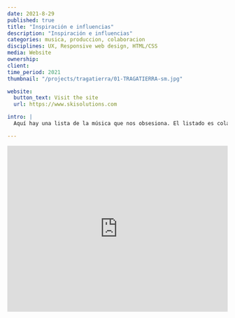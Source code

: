 ```yaml
---
date: 2021-8-29
published: true
title: "Inspiración e influencias"
description: "Inspiración e influencias"
categories: musica, produccion, colaboracion
disciplines: UX, Responsive web design, HTML/CSS
media: Website
ownership:
client: 
time_period: 2021
thumbnail: "/projects/tragatierra/01-TRAGATIERRA-sm.jpg"

website:
  button_text: Visit the site
  url: https://www.skisolutions.com

intro: |
  Aquí hay una lista de la música que nos obsesiona. El listado es colaborativo – envíanos música que te gustaría añadir. Y bailemos.

---
```


<iframe src="https://open.spotify.com/embed/playlist/5wQ3BxciiSQWnKINmaVZyA" width="100%" height="380" frameBorder="0" allowtransparency="true" allow="encrypted-media"></iframe>